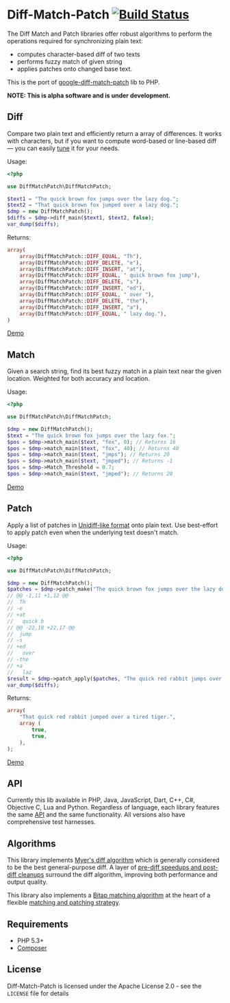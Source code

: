 Diff-Match-Patch [![Build Status](https://travis-ci.org/yetanotherape/diff-match-patch.png)](https://travis-ci.org/yetanotherape/diff-match-patch)
================
The Diff Match and Patch libraries offer robust algorithms to perform the operations required for synchronizing plain text:

* computes character-based diff of two texts
* performs fuzzy match of given string
* applies patches onto changed base text.

This is the port of [google-diff-match-patch](https://code.google.com/p/google-diff-match-patch/) lib to PHP.

**NOTE: This is alpha software and is under development.**

Diff
----
Compare two plain text and efficiently return a array of differences. It works with characters, but if you want to compute word-based or line-based diff — you can easily [tune](https://code.google.com/p/google-diff-match-patch/wiki/LineOrWordDiffs) it for your needs.

Usage:
```php
<?php

use DiffMatchPatch\DiffMatchPatch;

$text1 = "The quick brown fox jumps over the lazy dog.";
$text2 = "That quick brown fox jumped over a lazy dog.";
$dmp = new DiffMatchPatch();
$diffs = $dmp->diff_main($text1, $text2, false);
var_dump($diffs);
```
Returns:
```php
array(
    array(DiffMatchPatch::DIFF_EQUAL, "Th"),
    array(DiffMatchPatch::DIFF_DELETE, "e"),
    array(DiffMatchPatch::DIFF_INSERT, "at"),
    array(DiffMatchPatch::DIFF_EQUAL, " quick brown fox jump"),
    array(DiffMatchPatch::DIFF_DELETE, "s"),
    array(DiffMatchPatch::DIFF_INSERT, "ed"),
    array(DiffMatchPatch::DIFF_EQUAL, " over "),
    array(DiffMatchPatch::DIFF_DELETE, "the"),
    array(DiffMatchPatch::DIFF_INSERT, "a"),
    array(DiffMatchPatch::DIFF_EQUAL, " lazy dog."),
)
```

[Demo](http://neil.fraser.name/software/diff_match_patch/svn/trunk/demos/demo_diff.html)

Match
-----
Given a search string, find its best fuzzy match in a plain text near the given location. Weighted for both accuracy and location.

Usage:
```php
<?php

use DiffMatchPatch\DiffMatchPatch;

$dmp = new DiffMatchPatch();
$text = "The quick brown fox jumps over the lazy fox.";
$pos = $dmp->match_main($text, "fox", 0); // Returns 16
$pos = $dmp->match_main($text, "fox", 40); // Returns 40
$pos = $dmp->match_main($text, "jmps"); // Returns 20
$pos = $dmp->match_main($text, "jmped"); // Returns -1
$pos = $dmp->Match_Threshold = 0.7;
$pos = $dmp->match_main($text, "jmped"); // Returns 20
```

[Demo](http://neil.fraser.name/software/diff_match_patch/svn/trunk/demos/demo_diff.html)

Patch
-----
Apply a list of patches in [Unidiff-like format](https://code.google.com/p/google-diff-match-patch/wiki/Unidiff) onto plain text. Use best-effort to apply patch even when the underlying text doesn't match.

Usage:
```php
<?php

use DiffMatchPatch\DiffMatchPatch;

$dmp = new DiffMatchPatch();
$patches = $dmp->patch_make("The quick brown fox jumps over the lazy dog.", "That quick brown fox jumped over a lazy dog.");
// @@ -1,11 +1,12 @@
//  Th
// -e
// +at
//   quick b
// @@ -22,18 +22,17 @@
//  jump
// -s
// +ed
//   over
// -the
// +a
//   laz
$result = $dmp->patch_apply($patches, "The quick red rabbit jumps over the tired tiger.");
var_dump($diffs);
```
Returns:
```php
array(
    "That quick red rabbit jumped over a tired tiger.",
    array (
        true,
        true,
    ),
);
```

[Demo](http://neil.fraser.name/software/diff_match_patch/svn/trunk/demos/demo_patch.html)

API
---
Currently this lib available in PHP, Java, JavaScript, Dart, C++, C#, Objective C, Lua and Python. Regardless of language, each library features the same [API](https://code.google.com/p/google-diff-match-patch/wiki/API) and the same functionality. All versions also have comprehensive test harnesses.

Algorithms
----------
This library implements [Myer's diff algorithm](http://neil.fraser.name/software/diff_match_patch/myers.pdf) which is generally considered to be the best general-purpose diff. A layer of [pre-diff speedups and post-diff cleanups](http://neil.fraser.name/writing/diff/) surround the diff algorithm, improving both performance and output quality.

This library also implements a [Bitap matching algorithm](http://en.wikipedia.org/wiki/Bitap_algorithm) at the heart of a flexible [matching and patching strategy](http://neil.fraser.name/writing/patch/).

Requirements
------------
* PHP 5.3+
* [Composer](http://getcomposer.org/)

License
-------
Diff-Match-Patch is licensed under the Apache License 2.0 - see the `LICENSE` file for details





